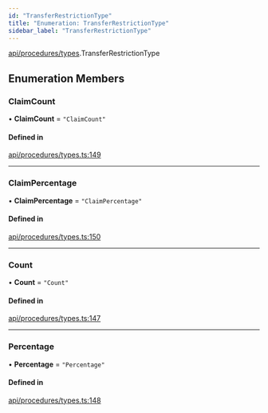 ```yaml
---
id: "TransferRestrictionType"
title: "Enumeration: TransferRestrictionType"
sidebar_label: "TransferRestrictionType"
---
```


[api/procedures/types](../../../../../modules/API/Procedures/Types/Types.md).TransferRestrictionType

## Enumeration Members

### ClaimCount

• **ClaimCount** = ``"ClaimCount"``

#### Defined in

[api/procedures/types.ts:149](https://github.com/PolymeshAssociation/polymesh-sdk/blob/2d3ac2aea/src/api/procedures/types.ts#L149)

___

### ClaimPercentage

• **ClaimPercentage** = ``"ClaimPercentage"``

#### Defined in

[api/procedures/types.ts:150](https://github.com/PolymeshAssociation/polymesh-sdk/blob/2d3ac2aea/src/api/procedures/types.ts#L150)

___

### Count

• **Count** = ``"Count"``

#### Defined in

[api/procedures/types.ts:147](https://github.com/PolymeshAssociation/polymesh-sdk/blob/2d3ac2aea/src/api/procedures/types.ts#L147)

___

### Percentage

• **Percentage** = ``"Percentage"``

#### Defined in

[api/procedures/types.ts:148](https://github.com/PolymeshAssociation/polymesh-sdk/blob/2d3ac2aea/src/api/procedures/types.ts#L148)
